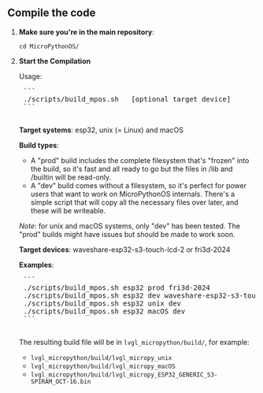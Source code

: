 ## Compile the code

1. **Make sure you're in the main repository**:

    ```
    cd MicroPythonOS/
    ```

2. **Start the Compilation**

    Usage:

    <pre>
    ```
    ./scripts/build_mpos.sh <target system> <build type (prod or dev)> [optional target device]
    ```
    </pre>

    **Target systems**: esp32, unix (= Linux) and macOS
    
    **Build types**:

    - A "prod" build includes the complete filesystem that's "frozen" into the build, so it's fast and all ready to go but the files in /lib and /builtin will be read-only.
    - A "dev" build comes without a filesystem, so it's perfect for power users that want to work on MicroPythonOS internals. There's a simple script that will copy all the necessary files over later, and these will be writeable.

    _Note_: for unix and macOS systems, only "dev" has been tested. The "prod" builds might have issues but should be made to work soon.

    **Target devices**: waveshare-esp32-s3-touch-lcd-2 or fri3d-2024
    
    **Examples**:

    <pre>
    ```
    ./scripts/build_mpos.sh esp32 prod fri3d-2024
    ./scripts/build_mpos.sh esp32 dev waveshare-esp32-s3-touch-lcd-2
    ./scripts/build_mpos.sh esp32 unix dev
    ./scripts/build_mpos.sh esp32 macOS dev
    ```
    </pre>

    The resulting build file will be in `lvgl_micropython/build/`, for example:

    - `lvgl_micropython/build/lvgl_micropy_unix`
    - `lvgl_micropython/build/lvgl_micropy_macOS`
    - `lvgl_micropython/build/lvgl_micropy_ESP32_GENERIC_S3-SPIRAM_OCT-16.bin`

